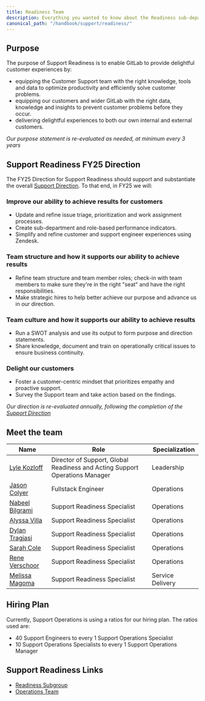 ```yaml
---
title: Readiness Team
description: Everything you wanted to know about the Readiness sub-department
canonical_path: "/handbook/support/readiness/"
---
```


## Purpose

The purpose of Support Readiness is to enable GitLab to provide delightful customer experiences by:

- equipping the Customer Support team with the right knowledge, tools and data to optimize productivity and efficiently solve customer problems.
- equipping our customers and wider GitLab with the right data, knowledge and insights to prevent customer problems before they occur.
- delivering delightful experiences to both our own internal and external customers.

*Our purpose statement is re-evaluated as needed, at minimum every 3 years*

## Support Readiness FY25 Direction

The FY25 Direction for Support Readiness should support and substantiate the overall [Support Direction](/handbook/support/#fy25-direction). To that end, in FY25 we will:

### Improve our ability to achieve results for customers

- Update and refine issue triage, prioritization and work assignment processes.
- Create sub-department and role-based performance indicators.
- Simplify and refine customer and support engineer experiences using Zendesk.

### Team structure and how it supports our ability to achieve results

- Refine team structure and team member roles; check-in with team members to make sure they're in the right "seat" and have the right responsibilities.
- Make strategic hires to help better achieve our purpose and advance us in our direction.

### Team culture and how it supports our ability to achieve results

- Run a SWOT analysis and use its output to form purpose and direction statements.
- Share knowledge, document and train on operationally critical issues to ensure business continuity.

### Delight our customers

- Foster a customer-centric mindset that prioritizes empathy and proactive support.
- Survey the Support team and take action based on the findings.

*Our direction is re-evaluated annually, following the completion of the [Support Direction](/handbook/support/#fy25-direction)*

## Meet the team

| Name                                                  | Role                                  | Specialization                             |
|-------------------------------------------------------|---------------------------------------|---------------------------|
| [Lyle Kozloff](https://gitlab.com/lyle)               | Director of Support, Global Readiness and Acting Support Operations Manager | Leadership |
| [Jason Colyer](https://gitlab.com/jcolyer)            | Fullstack Engineer                   | Operations |
| [Nabeel Bilgrami](https://gitlab.com/nabeel.bilgrami) | Support Readiness Specialist         | Operations |
| [Alyssa Villa](https://gitlab.com/avilla4)            | Support Readiness Specialist         | Operations |
| [Dylan Tragjasi](https://gitlab.com/dtragjasi)        | Support Readiness Specialist         | Operations |
| [Sarah Cole](https://gitlab.com/Secole)               | Support Readiness Specialist         | Operations |
| [Rene Verschoor](https://gitlab.com/rverschoor)       | Support Readiness Specialist         | Operations |
| [Melissa Magoma](https://gitlab.com/Melissa_Magoma)   | Support Readiness Specialist         | Service Delivery |

## Hiring Plan

Currently, Support Operations is using a ratios for our hiring plan. The ratios
used are:

- 40 Support Engineers to every 1 Support Operations Specialist
- 10 Support Operations Specialists to every 1 Support Operations Manager

## Support Readiness Links

- [Readiness Subgroup](https://gitlab.com/gitlab-com/support/readiness)
- [Operations Team](operations/)
